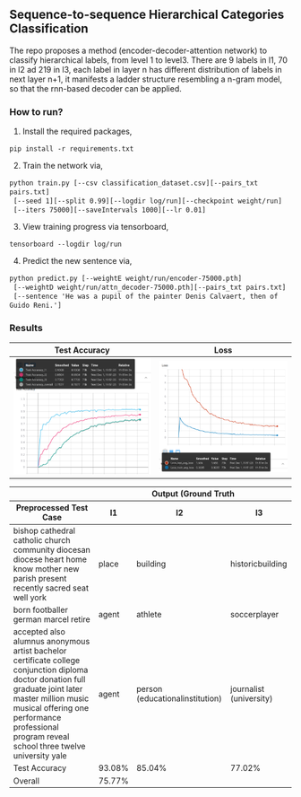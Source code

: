 ## Sequence-to-sequence Hierarchical Categories Classification
The repo proposes a method (encoder-decoder-attention network) to classify hierarchical labels, from level 1 to level3. There are 9 labels in l1, 70 in l2 ad 219 in l3, each label in layer n has different distribution of labels in next layer n+1, it manifests a ladder structure resembling a n-gram model, so that the rnn-based decoder can be applied.

### How to run?
1. Install the required packages,
```
pip install -r requirements.txt
```
2. Train the network via,
```
python train.py [--csv classification_dataset.csv][--pairs_txt pairs.txt] 
 [--seed 1][--split 0.99][--logdir log/run][--checkpoint weight/run]
 [--iters 75000][--saveIntervals 1000][--lr 0.01]
```
3. View training progress via tensorboard,
```
tensorboard --logdir log/run
```
4. Predict the new sentence via,
```
python predict.py [--weightE weight/run/encoder-75000.pth]
 [--weightD weight/run/attn_decoder-75000.pth][--pairs_txt pairs.txt]
 [--sentence 'He was a pupil of the painter Denis Calvaert, then of Guido Reni.']
```

### Results
|Test Accuracy|Loss|
|---|---|
|<img src="misc/testacc.png" width="400">|<img src="misc/loss.png" width="400">|

<table>
    <thead>
        <tr>
            <th></th>
            <th colspan=3>Output (Ground Truth</th>
        </tr>
       <tr>
            <th>Preprocessed Test Case</th>
            <th>l1</th>
            <th>l2</th>
            <th>l3</th>
        </tr>
    </thead>
        <tr>
            <td>bishop cathedral catholic church community diocesan diocese heart home know mother new parish present recently sacred seat well york</td>
            <td>place</td>
            <td>building</td>
            <td>historicbuilding</td>
        </tr>
        <tr>
            <td>born footballer german marcel retire</td>
            <td>agent</td>
            <td>athlete</td>
            <td>soccerplayer</td>
        </tr>
        <tr>
            <td>accepted also alumnus anonymous artist bachelor certificate college conjunction diploma doctor donation full graduate joint later master million music musical offering one performance professional program reveal school three twelve university yale</td>
            <td>agent</td>
            <td>person (educationalinstitution)</td>
            <td>journalist (university)</td>
        </tr>
        <tr>
         <td>Test Accuracy</td>
         <td>93.08%</td>
         <td>85.04%</td>
         <td>77.02%</td>
        </tr>
        <tr>
         <td>Overall</td>
         <td colspan=3>75.77%</td>
        </tr>

</table>

